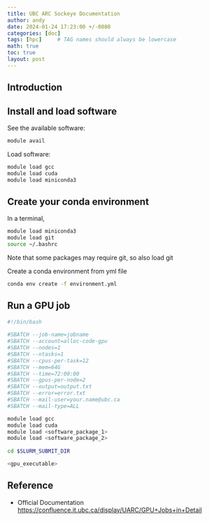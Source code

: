 ```yaml
---
title: UBC ARC Sockeye Documentation
author: andy
date: 2024-01-24 17:23:00 +/-0080
categories: [doc]
tags: [hpc]     # TAG names should always be lowercase
math: true
toc: true
layout: post
---
```


## Introduction 

## Install and load software

See the available software:
```bash
module avail
```

Load software:
```bash
module load gcc
module load cuda
module load miniconda3
```

## Create your conda environment
In a terminal,

```bash
module load miniconda3
module load git
source ~/.bashrc
```

Note that some packages may require git, so also load git

Create a conda environment from yml file

```bash
conda env create -f environment.yml
```

## Run a GPU job
```bash
#!/bin/bash
 
#SBATCH --job-name=jobname            
#SBATCH --account=alloc-code-gpu    
#SBATCH --nodes=1                  
#SBATCH --ntasks=1
#SBATCH --cpus-per-task=12                           
#SBATCH --mem=64G                  
#SBATCH --time=72:00:00             
#SBATCH --gpus-per-node=2
#SBATCH --output=output.txt         
#SBATCH --error=error.txt          
#SBATCH --mail-user=your.name@ubc.ca
#SBATCH --mail-type=ALL                               

module load gcc
module load cuda
module load <software_package_1>
module load <software_package_2>
 
cd $SLURM_SUBMIT_DIR

<gpu_executable>

```

## Reference
- Official Documentation <https://confluence.it.ubc.ca/display/UARC/GPU+Jobs+in+Detail>


